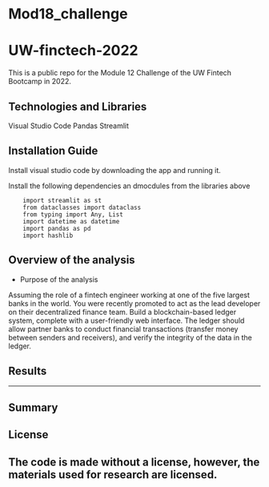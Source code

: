 # Mod18_challenge
# UW-finctech-2022
This is  a public repo for the Module 12 Challenge of the UW Fintech Bootcamp in 2022.


## Technologies and Libraries

Visual Studio Code
Pandas
Streamlit



## Installation Guide

Install visual studio code by downloading the app and running it.

Install the following dependencies an dmocdules from the libraries above

```
    import streamlit as st
    from dataclasses import dataclass
    from typing import Any, List
    import datetime as datetime
    import pandas as pd
    import hashlib

```


## Overview of the analysis

* Purpose of the analysis

Assuming the role of a fintech engineer working at one of the five largest banks in the world. You were recently promoted to act as the lead developer on their decentralized finance team. Build a blockchain-based ledger system, complete with a user-friendly web interface. The ledger should allow partner banks to conduct financial transactions (transfer money between senders and receivers), and verify the integrity of the data in the ledger. 


## Results


---

## Summary




## License
 The code is made without a license, however, the materials used for research are licensed.
---


